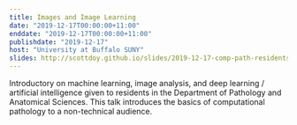 ```yaml
---
title: Images and Image Learning
date: "2019-12-17T00:00:00+11:00"
enddate: "2019-12-17T00:00:00+11:00"
publishdate: "2019-12-17"
host: "University at Buffalo SUNY"
slides: http://scottdoy.github.io/slides/2019-12-17-comp-path-residents
---
```


Introductory on machine learning, image analysis, and deep learning / artificial intelligence given to residents in the Department of Pathology and Anatomical Sciences.
This talk introduces the basics of computational pathology to a non-technical audience.